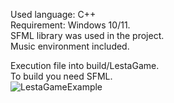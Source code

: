 Used language: C++  
Requirement: Windows 10/11.  
SFML library was used in the project.  
Music environment included.  

Execution file into build/LestaGame.  
To build you need SFML.  
![LestaGameExample](https://user-images.githubusercontent.com/88842047/199691586-06924686-777e-48a8-ae56-8a9410bc8dcc.png)
